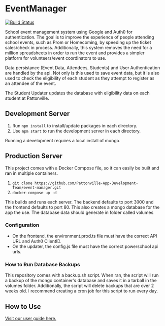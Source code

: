 # EventManager
[![Build Status](https://travis-ci.org/Pattonville-App-Development-Team/event-manager.svg?branch=master)](https://travis-ci.org/Pattonville-App-Development-Team/event-manager)

School event management system using Google and Auth0 for authentication. The goal is to improve the experience of people attending school events, such as Prom or Homecoming, by speeding up the ticket sales/check in process. Additionally, this system removes the need for a million spreadsheets in order to run the event and provides a simpler platform for volunteers/event coordinators to use.

Data persistance (Event Data, Attendees, Students) and User Authentication are handled by the api. Not only is this used to save event data, but it is also used to check the eligibility of each student as they attempt to register as an attendee of the event.

The Student Updater updates the database with eligibility data on each student at Pattonville.

## Development Server

1. Run `npm install` to install/update packages in each directory.
2. Use `npm start` to run the development server in each directory.

Running a development requires a local install of mongo.

## Production Server

This project comes with a Docker Compose file, so it can easily be built and ran in multiple containers.
1. `git clone https://github.com/Pattonville-App-Development-Team/event-manager.git`
2. `docker-compose up -d`

This builds and runs each server. The backend defaults to port 3000 and the frontend defaults to port 80. This also creates a mongo database for the app the use. The database data should generate in folder called volumes.

### Configuration

- On the frontend, the environment.prod.ts file must have the correct API URL and Auth0 ClientID.
- On the updater, the config.js file must have the correct powerschool api urls.

### How to Run Database Backups

This repository comes with a backup.sh script. When ran, the script will run a backup of the mongo container's database and saves it in a tarball in the volumes folder. Additionally, the script will delete backups that are over 2 weeks old. I recommend creating a cron job for this script to run every day.

## How to Use

[Visit our user guide here.](./USERGUIDE.md)
